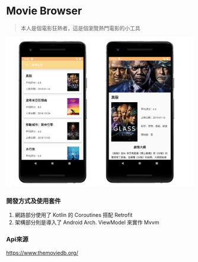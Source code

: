 # Movie Browser

> 本人是個電影狂熱者，這是個瀏覽熱門電影的小工具

![](https://github.com/kevinguitar/MovieBrowser/blob/master/screenshot.png)

### 開發方式及使用套件
1. 網路部分使用了 Kotlin 的 Coroutines 搭配 Retrofit
2. 架構部分則是導入了 Android Arch. ViewModel 來實作 Mvvm

### Api來源
https://www.themoviedb.org/
